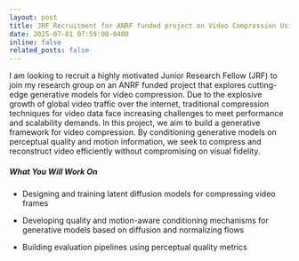 ```yaml
---
layout: post
title: JRF Recruitment for ANRF funded project on Video Compression Using Generative AI
date: 2025-07-01 07:59:00-0400
inline: false
related_posts: false
---
```

I am looking to recruit a highly motivated Junior Research Fellow (JRF) to join my research group on an ANRF funded project that explores cutting-edge generative models for video compression. Due to the explosive growth of global video traffic over the internet, traditional compression techniques for video data face increasing challenges to meet performance and scalability demands. In this project, we aim to build a generative framework for video compression. By conditioning generative models on perceptual quality and motion information, we seek to compress and reconstruct video efficiently without compromising on visual fidelity.

##### **What You Will Work On**
* Designing and training latent diffusion models for compressing video frames

* Developing quality and motion-aware conditioning mechanisms for generative models based on diffusion and normalizing flows

* Building evaluation pipelines using perceptual quality metrics

